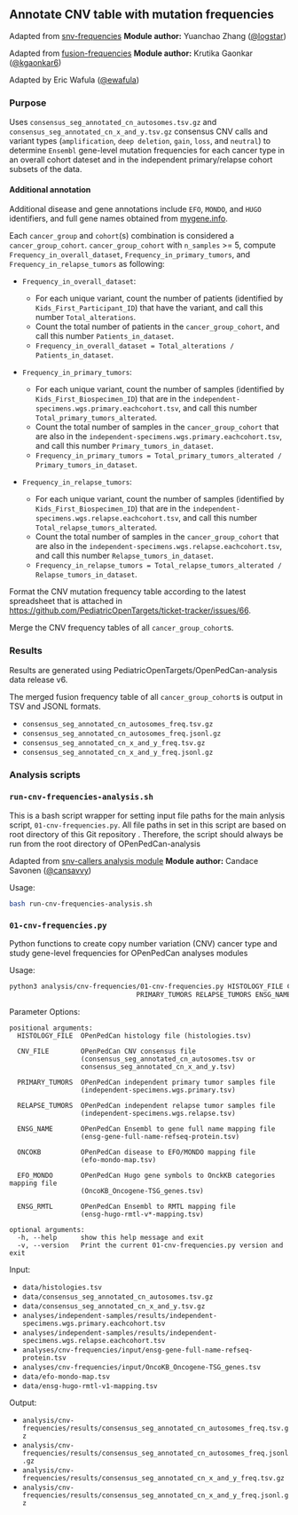## Annotate CNV table with mutation frequencies

Adapted from [snv-frequencies](https://github.com/logstar/OpenPedCan-analysis/tree/snv-freq/analyses/snv-frequencies)
**Module author:** Yuanchao Zhang ([@logstar](https://github.com/logstar))

Adapted from [fusion-frequencies](https://github.com/PediatricOpenTargets/OpenPedCan-analysis/tree/kgaonkar6/fusion_freq/analyses/fusion-frequencies)
**Module author:** Krutika Gaonkar ([@kgaonkar6](https://github.com/kgaonkar6))

Adapted by Eric Wafula ([@ewafula](https://github.com/ewafula)) 

### Purpose
Uses `consensus_seg_annotated_cn_autosomes.tsv.gz` and `consensus_seg_annotated_cn_x_and_y.tsv.gz` consensus CNV calls and variant types (`amplification`, `deep deletion`, `gain`, `loss`, and `neutral`) to determine `Ensembl` gene-level mutation frequencies for each cancer type in an overall cohort dateset and in the independent primary/relapse cohort subsets of the data.


#### Additional annotation

Additional disease and  gene annotations include `EFO`, `MONDO`, and `HUGO` identifiers, and full gene names obtained from [mygene.info](http://mygene.info/about).

Each `cancer_group` and `cohort`(s) combination is considered a `cancer_group_cohort`. `cancer_group_cohort` with `n_samples` >= 5, compute `Frequency_in_overall_dataset`, `Frequency_in_primary_tumors`, and `Frequency_in_relapse_tumors` as following:

- `Frequency_in_overall_dataset`:
  - For each unique variant, count the number of patients (identified by `Kids_First_Participant_ID`) that have the variant, and call this number `Total_alterations`.
  - Count the total number of patients in the `cancer_group_cohort`, and call this number `Patients_in_dataset`.
  - `Frequency_in_overall_dataset = Total_alterations / Patients_in_dataset`.

- `Frequency_in_primary_tumors`:
  - For each unique variant, count the number of samples (identified by `Kids_First_Biospecimen_ID`) that are in the `independent-specimens.wgs.primary.eachcohort.tsv`, and call this number `Total_primary_tumors_alterated`.
  - Count the total number of samples in the `cancer_group_cohort` that are also in the `independent-specimens.wgs.primary.eachcohort.tsv`, and call this number `Primary_tumors_in_dataset`.
  - `Frequency_in_primary_tumors = Total_primary_tumors_alterated / Primary_tumors_in_dataset`.

- `Frequency_in_relapse_tumors`:
  - For each unique variant, count the number of samples (identified by `Kids_First_Biospecimen_ID`) that are in the `independent-specimens.wgs.relapse.eachcohort.tsv`, and call this number `Total_relapse_tumors_alterated`.
  - Count the total number of samples in the `cancer_group_cohort` that are also in the `independent-specimens.wgs.relapse.eachcohort.tsv`, and call this number `Relapse_tumors_in_dataset`.
  - `Frequency_in_relapse_tumors = Total_relapse_tumors_alterated / Relapse_tumors_in_dataset`.

Format the CNV mutation frequency table according to the latest spreadsheet that is attached in <https://github.com/PediatricOpenTargets/ticket-tracker/issues/66>.

Merge the CNV frequency tables of all `cancer_group_cohort`s.

### Results

Results are generated using PediatricOpenTargets/OpenPedCan-analysis data release v6.

The merged fusion frequency table of all `cancer_group_cohort`s is output in TSV and JSONL formats.

- `consensus_seg_annotated_cn_autosomes_freq.tsv.gz`
- `consensus_seg_annotated_cn_autosomes_freq.jsonl.gz`
- `consensus_seg_annotated_cn_x_and_y_freq.tsv.gz`
- `consensus_seg_annotated_cn_x_and_y_freq.jsonl.gz`

### Analysis scripts

### `run-cnv-frequencies-analysis.sh`
This is a bash script wrapper for setting input file paths for the main anlysis script, `01-cnv-frequencies.py`. All file paths in set in this script are based on root directory of this Git repository . Therefore, the script should always be run from the root directory of OPenPedCan-analysis

Adapted from [snv-callers analysis module](https://github.com/PediatricOpenTargets/OpenPedCan-analysis/blob/dev/analyses/snv-callers/run_caller_consensus_analysis.sh)
**Module author:** Candace Savonen ([@cansavvy](https://github.com/cansavvy))


Usage:
```bash
bash run-cnv-frequencies-analysis.sh

```

### `01-cnv-frequencies.py`
Python functions to create copy number variation (CNV) cancer type and study gene-level frequencies for OPenPedCan analyses modules


Usage:
```bash
python3 analysis/cnv-frequencies/01-cnv-frequencies.py HISTOLOGY_FILE CNV_FILE \
                                PRIMARY_TUMORS RELAPSE_TUMORS ENSG_NAME ONCOKB EFO_MONDO ENSG_RMTL
```

Parameter Options:
```
positional arguments:
  HISTOLOGY_FILE  OPenPedCan histology file (histologies.tsv)
                  
  CNV_FILE        OPenPedCan CNV consensus file 
                  (consensus_seg_annotated_cn_autosomes.tsv or
                  consensus_seg_annotated_cn_x_and_y.tsv)
                  
  PRIMARY_TUMORS  OPenPedCan independent primary tumor samples file 
                  (independent-specimens.wgs.primary.tsv)
                  
  RELAPSE_TUMORS  OPenPedCan independent relapse tumor samples file 
                  (independent-specimens.wgs.relapse.tsv)

  ENSG_NAME       OPenPedCan Ensembl to gene full name mapping file 
                  (ensg-gene-full-name-refseq-protein.tsv)

  ONCOKB          OPenPedCan disease to EFO/MONDO mapping file 
                  (efo-mondo-map.tsv)
                  
  EFO_MONDO       OPenPedCan Hugo gene symbols to OnckKB categories mapping file
                  (OncoKB_Oncogene-TSG_genes.tsv)
                  
  ENSG_RMTL       OPenPedCan Ensembl to RMTL mapping file 
                  (ensg-hugo-rmtl-v*-mapping.tsv)
                  
optional arguments:
  -h, --help      show this help message and exit
  -v, --version   Print the current 01-cnv-frequencies.py version and exit
```

Input:

- `data/histologies.tsv`
- `data/consensus_seg_annotated_cn_autosomes.tsv.gz`
- `data/consensus_seg_annotated_cn_x_and_y.tsv.gz`
- `analyses/independent-samples/results/independent-specimens.wgs.primary.eachcohort.tsv`
- `analyses/independent-samples/results/independent-specimens.wgs.relapse.eachcohort.tsv`
- `analyses/cnv-frequencies/input/ensg-gene-full-name-refseq-protein.tsv`
- `analyses/cnv-frequencies/input/OncoKB_Oncogene-TSG_genes.tsv`
- `data/efo-mondo-map.tsv`
- `data/ensg-hugo-rmtl-v1-mapping.tsv`

Output:
- `analysis/cnv-frequencies/results/consensus_seg_annotated_cn_autosomes_freq.tsv.gz`
- `analysis/cnv-frequencies/results/consensus_seg_annotated_cn_autosomes_freq.jsonl.gz`
- `analysis/cnv-frequencies/results/consensus_seg_annotated_cn_x_and_y_freq.tsv.gz`
- `analysis/cnv-frequencies/results/consensus_seg_annotated_cn_x_and_y_freq.jsonl.gz`